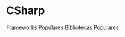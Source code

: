 # CSharp

[Frameworks Populares](https://github.com/brunostan/CSharp/blob/main/1.%20Frameworks.md )
[Bibliotecas Populares](https://github.com/brunostan/CSharp/blob/main/2.%20Libs.md)
